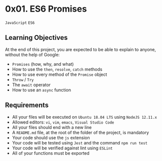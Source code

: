 # 0x01. ES6 Promises
`JavaScript` `ES6`

## Learning Objectives
At the end of this project, you are expected to be able to explain to anyone, without the help of Google:

- `Promises` (how, why, and what)
- How to use the `then`, `resolve`, `catch` methods
- How to use every method of the `Promise` object
- `Throw` / `Try`
- The `await` operator
- How to use an `async` function

## Requirements
- All your files will be executed on `Ubuntu 18.04 LTS` using `NodeJS 12.11.x`
- Allowed editors: `vi`, `vim`, `emacs`, `Visual Studio Code`
- All your files should end with a new line
- A `README.md` file, at the root of the folder of the project, is mandatory
- Your code should use the `js` extension
- Your code will be tested using `Jest` and the command `npm run test`
- Your code will be verified against lint using `ESLint`
- All of your functions must be exported
